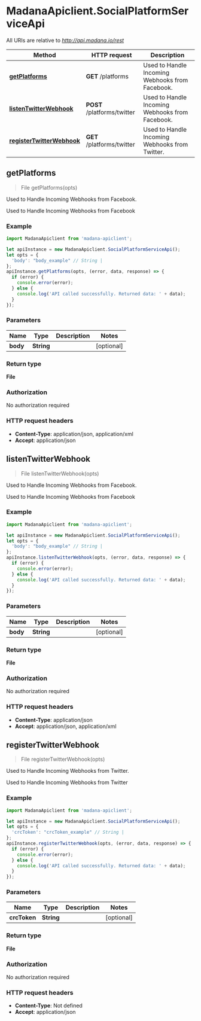 # MadanaApiclient.SocialPlatformServiceApi

All URIs are relative to *http://api.madana.io/rest*

Method | HTTP request | Description
------------- | ------------- | -------------
[**getPlatforms**](SocialPlatformServiceApi.md#getPlatforms) | **GET** /platforms | Used to Handle Incoming Webhooks from Facebook.
[**listenTwitterWebhook**](SocialPlatformServiceApi.md#listenTwitterWebhook) | **POST** /platforms/twitter | Used to Handle Incoming Webhooks from Facebook.
[**registerTwitterWebhook**](SocialPlatformServiceApi.md#registerTwitterWebhook) | **GET** /platforms/twitter | Used to Handle Incoming Webhooks from Twitter.



## getPlatforms

> File getPlatforms(opts)

Used to Handle Incoming Webhooks from Facebook.

Used to Handle Incoming Webhooks from Facebook

### Example

```javascript
import MadanaApiclient from 'madana-apiclient';

let apiInstance = new MadanaApiclient.SocialPlatformServiceApi();
let opts = {
  'body': "body_example" // String | 
};
apiInstance.getPlatforms(opts, (error, data, response) => {
  if (error) {
    console.error(error);
  } else {
    console.log('API called successfully. Returned data: ' + data);
  }
});
```

### Parameters


Name | Type | Description  | Notes
------------- | ------------- | ------------- | -------------
 **body** | **String**|  | [optional] 

### Return type

**File**

### Authorization

No authorization required

### HTTP request headers

- **Content-Type**: application/json, application/xml
- **Accept**: application/json


## listenTwitterWebhook

> File listenTwitterWebhook(opts)

Used to Handle Incoming Webhooks from Facebook.

Used to Handle Incoming Webhooks from Facebook

### Example

```javascript
import MadanaApiclient from 'madana-apiclient';

let apiInstance = new MadanaApiclient.SocialPlatformServiceApi();
let opts = {
  'body': "body_example" // String | 
};
apiInstance.listenTwitterWebhook(opts, (error, data, response) => {
  if (error) {
    console.error(error);
  } else {
    console.log('API called successfully. Returned data: ' + data);
  }
});
```

### Parameters


Name | Type | Description  | Notes
------------- | ------------- | ------------- | -------------
 **body** | **String**|  | [optional] 

### Return type

**File**

### Authorization

No authorization required

### HTTP request headers

- **Content-Type**: application/json
- **Accept**: application/json, application/xml


## registerTwitterWebhook

> File registerTwitterWebhook(opts)

Used to Handle Incoming Webhooks from Twitter.

Used to Handle Incoming Webhooks from Twitter

### Example

```javascript
import MadanaApiclient from 'madana-apiclient';

let apiInstance = new MadanaApiclient.SocialPlatformServiceApi();
let opts = {
  'crcToken': "crcToken_example" // String | 
};
apiInstance.registerTwitterWebhook(opts, (error, data, response) => {
  if (error) {
    console.error(error);
  } else {
    console.log('API called successfully. Returned data: ' + data);
  }
});
```

### Parameters


Name | Type | Description  | Notes
------------- | ------------- | ------------- | -------------
 **crcToken** | **String**|  | [optional] 

### Return type

**File**

### Authorization

No authorization required

### HTTP request headers

- **Content-Type**: Not defined
- **Accept**: application/json

